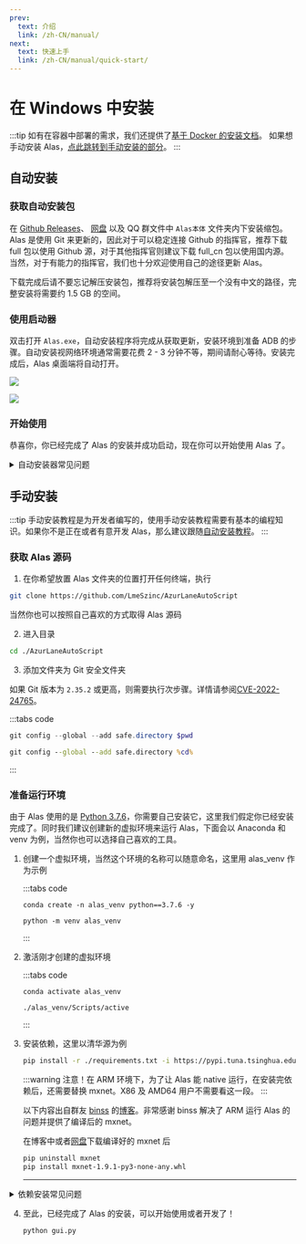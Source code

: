 ```yaml
---
prev:
  text: 介绍
  link: /zh-CN/manual/
next:
  text: 快速上手
  link: /zh-CN/manual/quick-start/
---
```

# 在 Windows 中安装

:::tip
如有在容器中部署的需求，我们还提供了[基于 Docker 的安装文档](./docker)。
如果想手动安装 Alas，[点此跳转到手动安装的部分](#手动安装)。
:::

## 自动安装
### 获取自动安装包

在 [Github Releases](https://github.com/LmeSzinc/AzurLaneAutoScript/releases)、 [网盘](https://alas.saarcenter.com/download) 以及 QQ 群文件中 `Alas本体` 文件夹内下安装缩包。Alas 是使用 Git 来更新的，因此对于可以稳定连接 Github 的指挥官，推荐下载 full 包以使用 Github 源，对于其他指挥官则建议下载 full_cn 包以使用国内源。当然，对于有能力的指挥官，我们也十分欢迎使用自己的途径更新 Alas。

下载完成后请不要忘记解压安装包，推荐将安装包解压至一个没有中文的路径，完整安装将需要约 1.5 GB 的空间。

### 使用启动器

双击打开 `Alas.exe`，自动安装程序将完成从获取更新，安装环境到准备 ADB 的步骤。自动安装视网络环境通常需要花费 2 - 3 分钟不等，期间请耐心等待。安装完成后，Alas 桌面端将自动打开。

![](/manual/install/windows/install.png)

![](/manual/install/windows/home.png)

### 开始使用

恭喜你，你已经完成了 Alas 的安装并成功启动，现在你可以开始使用 Alas 了。

<details>
<summary>自动安装器常见问题</summary>

#### 我的杀毒软件称 Alas.exe 是病毒
添加至白名单即可。Alas.exe 是一个由 bat 打包而成的 exe，可能会有杀毒软件误报。如果你不放心，可以使用 `deploy/install` 下的 `Alas.bat` 替换 `Alas.exe`，它们的功能是一样的。

#### 更新失败
 ```sh
[ failure ], error-code: 128
+-------------------------+
|      UPDATE FAILED      |
+-------------------------+
```
![](/manual/install/windows/error-code-128.jpg)
 这是因为与 Git 源连接不稳定导致的，请确保选择了可以稳定连接的镜像源。官方镜像源如有问题请通过[交流平台](../#交流平台)联系我们。

#### 无法安装xxx依赖
```sh
ERROR: Could not finda version that satisfies the requirement XXX
ERROR: No matching distribution found for XXX 
```
![](/manual/install/windows/pipy-mirror.jpg)
 这是因为国内的 pypi 镜像不稳定，你可以尝试重新打开 `Alas.exe`。如果问题未能解决，可以尝试其他国内镜像。更换 pypi 镜像方法可以打开 Alas 根目录下的 `console.bat` 运行以下命令：
```sh 
python -m deploy.set PypiMirror=新的 pypi 源
```
- 清华源：`https://pypi.tuna.tsinghua.edu.cn/simple`
- 豆瓣源：`https://pypi.douban.com/simple/`
- 阿里源：`https://mirrors.aliyun.com/pypi/simple/`
- 通过搜索引擎获得更多的国内 pypi 镜像
</details>

## 手动安装

:::tip
手动安装教程是为开发者编写的，使用手动安装教程需要有基本的编程知识。如果你不是正在或者有意开发 Alas，那么建议跟随[自动安装教程](#自动安装)。
:::

### 获取 Alas 源码

1. 在你希望放置 Alas 文件夹的位置打开任何终端，执行

```sh
git clone https://github.com/LmeSzinc/AzurLaneAutoScript
```
当然你也可以按照自己喜欢的方式取得 Alas 源码

2. 进入目录

```sh
cd ./AzurLaneAutoScript
```

3. 添加文件夹为 Git 安全文件夹

如果 Git 版本为 `2.35.2` 或更高，则需要执行次步骤。详情请参阅[CVE-2022-24765](https://github.com/git-for-windows/git/security/advisories/GHSA-vw2c-22j4-2fh2)。

:::tabs code
```powershell
git config --global --add safe.directory $pwd
```
```cmd
git config --global --add safe.directory %cd%
```
:::
### 准备运行环境

由于 Alas 使用的是 [Python 3.7.6](https://www.python.org/downloads/release/python-376/)，你需要自己安装它，这里我们假定你已经安装完成了。同时我们建议创建新的虚拟环境来运行 Alas，下面会以 Anaconda 和 venv 为例，当然你也可以选择自己喜欢的工具。

1. 创建一个虚拟环境，当然这个环境的名称可以随意命名，这里用 alas_venv 作为示例

    :::tabs code
    ```conda
    conda create -n alas_venv python==3.7.6 -y

    ```
    ```venv
    python -m venv alas_venv

    ```
    :::


2. 激活刚才创建的虚拟环境

    :::tabs code
    ```conda
    conda activate alas_venv
    ```
    ```venv
    ./alas_venv/Scripts/active
    ```
    :::

3. 安装依赖，这里以清华源为例

    ```sh
    pip install -r ./requirements.txt -i https://pypi.tuna.tsinghua.edu.cn/simple
    ```
    :::warning
    注意！在 ARM 环境下，为了让 Alas 能 native 运行，在安装完依赖后，还需要替换 mxnet。X86 及 AMD64 用户不需要看这一段。
    :::

    以下内容出自群友 [binss](https://github.com/binss) 的[博客](https://www.binss.me/blog/run-azurlaneautoscript-on-arm64/)。非常感谢 binss 解决了 ARM 运行 Alas 的问题并提供了编译后的 mxnet。

    在博客中或者[网盘](https://alas.saarcenter.com/download/Alas/%E4%BE%9D%E8%B5%96)下载编译好的 mxnet 后
    ```sh
    pip uninstall mxnet
    pip install mxnet-1.9.1-py3-none-any.whl
    ```
    <hr/>

  <details>
  <summary>依赖安装常见问题</summary>
  如果你遇到了网络连接问题，重试即可

  如果你遇到了 pip 需要更新的问题
  ```sh
  WARNING: You are using pip version 21.0.1; however, version 21.1.3 is available.
  ```
  可以执行以下命令解决，也可以无视
  ```sh
  python -m pip install --upgrade pip
  ```
  ```sh
  ERROR: Can not execute `setup.py` since setuptools is not available
  ```
  需要安装或更新setuptools
  ```sh
  pip install --upgrade setuptools -i https://pypi.tuna.tsinghua.edu.cn/simple
  ```
  </details>

4. 至此，已经完成了 Alas 的安装，可以开始使用或者开发了！

    ```sh
    python gui.py
    ```